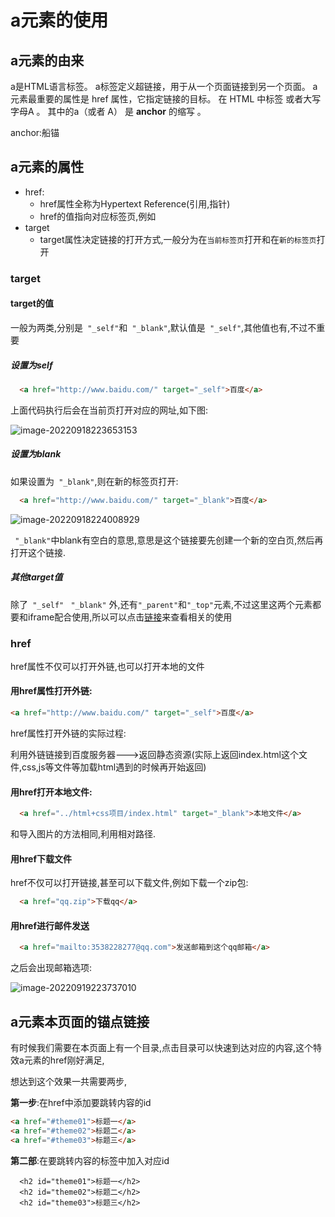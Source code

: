 # a元素的使用

## a元素的由来

a是HTML语言标签。 a标签定义超链接，用于从一个页面链接到另一个页面。 a元素最重要的属性是 href 属性，它指定链接的目标。 在 HTML 中标签<a></a> 或者大写字母A 。 其中的a（或者 A） 是 **anchor** 的缩写 。

anchor:船锚

## a元素的属性

* href:
  * href属性全称为Hypertext Reference(引用,指针)
  * href的值指向对应标签页,例如
* target
  * target属性决定链接的打开方式,一般分为在`当前标签页`打开和在`新的标签页`打开

### target

#### target的值

一般为两类,分别是` "_self"`和` "_blank"`,默认值是` "_self"`,其他值也有,不过不重要

##### 设置为self

```html
  <a href="http://www.baidu.com/" target="_self">百度</a>

```

上面代码执行后会在当前页打开对应的网址,如下图:

<img src="C:\Users\35392\AppData\Roaming\Typora\typora-user-images\image-20220918223653153.png" alt="image-20220918223653153"  />

##### 设置为blank

如果设置为` "_blank"`,则在新的标签页打开:

```html
  <a href="http://www.baidu.com/" target="_blank">百度</a>

```

![image-20220918224008929](C:\Users\35392\AppData\Roaming\Typora\typora-user-images\image-20220918224008929.png)

` "_blank"`中blank有空白的意思,意思是这个链接要先创建一个新的空白页,然后再打开这个链接.

##### 其他target值

除了` "_self"` ` "_blank"` 外,还有`"_parent"`和`"_top"`元素,不过这里这两个元素都要和iframe配合使用,所以可以点击[链接](D:\前端学习\红宝书\coderwhy对应笔记\html_iframe元素的使用.md)来查看相关的使用

### href

href属性不仅可以打开外链,也可以打开本地的文件

#### 用href属性打开外链:

```html
<a href="http://www.baidu.com/" target="_self">百度</a>
```

href属性打开外链的实际过程:

利用外链链接到百度服务器--->返回静态资源(实际上返回index.html这个文件,css,js等文件等加载html遇到的时候再开始返回)

#### 用href打开本地文件:

```html
  <a href="../html+css项目/index.html" target="_blank">本地文件</a>
```

和导入图片的方法相同,利用相对路径.

#### 用href下载文件

href不仅可以打开链接,甚至可以下载文件,例如下载一个zip包:

```html
  <a href="qq.zip">下载qq</a>

```

#### 用href进行邮件发送

```html
  <a href="mailto:3538228277@qq.com">发送邮箱到这个qq邮箱</a>
```

之后会出现邮箱选项:

![image-20220919223737010](C:\Users\35392\AppData\Roaming\Typora\typora-user-images\image-20220919223737010.png)





## a元素本页面的锚点链接

有时候我们需要在本页面上有一个目录,点击目录可以快速到达对应的内容,这个特效a元素的href刚好满足,

想达到这个效果一共需要两步,

**第一步**:在href中添加要跳转内容的id

```html
<a href="#theme01">标题一</a>
<a href="#theme02">标题二</a>
<a href="#theme03">标题三</a>
```

**第二部**:在要跳转内容的标签中加入对应id

```
  <h2 id="theme01">标题一</h2>
  <h2 id="theme02">标题二</h2>
  <h2 id="theme03">标题三</h2>
```









